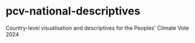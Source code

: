 # pcv-national-descriptives
Country-level visualisation and descriptives for the Peoples' Climate Vote 2024
